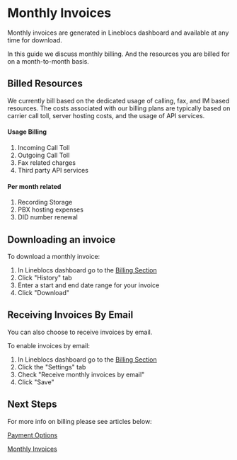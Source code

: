 # Monthly Invoices


Monthly invoices are generated in Lineblocs dashboard and available at any time for download.

In this guide we discuss monthly billing. And the resources you are billed for on a month-to-month basis.

## Billed Resources

We currently bill based on the dedicated usage of calling, fax, and IM based resources. The costs associated with our billing plans are typically based on carrier call toll, server hosting costs, and the usage of API services.

#### Usage Billing

1. Incoming Call Toll
2. Outgoing Call Toll
3. Fax related charges
4. Third party API services

#### Per month related

1. Recording Storage
2. PBX hosting expenses
3. DID number renewal

## Downloading an invoice

To download a monthly invoice:

1. In Lineblocs dashboard go to the [Billing Section](https://app.lineblocs.com/#/dashboard/billing)
2. Click "History" tab
4. Enter a start and end date range for your invoice
5. Click "Download"

## Receiving Invoices By Email

You can also choose to receive invoices by email.

To enable invoices by email:

1. In Lineblocs dashboard go to the [Billing Section](https://app.lineblocs.com/#/dashboard/billing)
2. Click the "Settings" tab
4. Check "Receive monthly invoices by email"
5. Click "Save"

## Next Steps

For more info on billing please see articles below:

[Payment Options](http://lineblocs.com/resources/billing-and-pricing/payment-options)

[Monthly Invoices](http://lineblocs.com/resources/billing-and-pricing/monthly-invoices)
